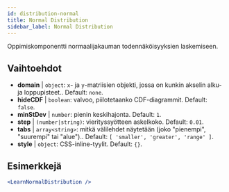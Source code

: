 ```yaml
---
id: distribution-normal
title: Normal Distribution
sidebar_label: Normal Distribution
---
```


Oppimiskomponentti normaalijakauman todennäköisyyksien laskemiseen.

## Vaihtoehdot

* __domain__ | `object`: `x`- ja `y`-matriisien objekti, jossa on kunkin akselin alku- ja loppupisteet.. Default: `none`.
* __hideCDF__ | `boolean`: valvoo, piilotetaanko CDF-diagrammit. Default: `false`.
* __minStDev__ | `number`: pienin keskihajonta. Default: `1`.
* __step__ | `(number|string)`: vierityssyötteen askelkoko. Default: `0.01`.
* __tabs__ | `array<string>`: mitkä välilehdet näytetään (joko "pienempi", "suurempi" tai "alue").. Default: `[
  'smaller',
  'greater',
  'range'
]`.
* __style__ | `object`: CSS-inline-tyylit. Default: `{}`.


## Esimerkkejä

```jsx live
<LearnNormalDistribution />
```


